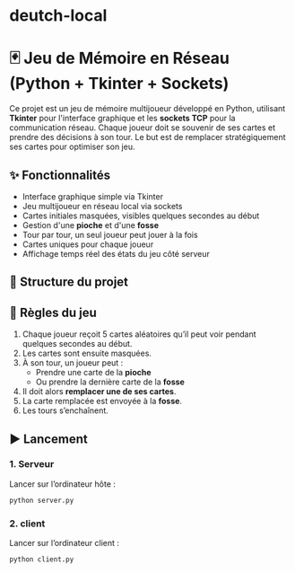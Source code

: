 # deutch-local

# 🃏 Jeu de Mémoire en Réseau (Python + Tkinter + Sockets)

Ce projet est un jeu de mémoire multijoueur développé en Python, utilisant **Tkinter** pour l'interface graphique et les **sockets TCP** pour la communication réseau. Chaque joueur doit se souvenir de ses cartes et prendre des décisions à son tour. Le but est de remplacer stratégiquement ses cartes pour optimiser son jeu.

## ✨ Fonctionnalités

- Interface graphique simple via Tkinter
- Jeu multijoueur en réseau local via sockets
- Cartes initiales masquées, visibles quelques secondes au début
- Gestion d'une **pioche** et d'une **fosse**
- Tour par tour, un seul joueur peut jouer à la fois
- Cartes uniques pour chaque joueur
- Affichage temps réel des états du jeu côté serveur

## 📁 Structure du projet


## 🧠 Règles du jeu

1. Chaque joueur reçoit 5 cartes aléatoires qu’il peut voir pendant quelques secondes au début.
2. Les cartes sont ensuite masquées.
3. À son tour, un joueur peut :
   - Prendre une carte de la **pioche**
   - Ou prendre la dernière carte de la **fosse**
4. Il doit alors **remplacer une de ses cartes**.
5. La carte remplacée est envoyée à la **fosse**.
6. Les tours s’enchaînent.

## ▶️ Lancement

### 1. Serveur

Lancer sur l’ordinateur hôte :

```bash
python server.py
```

### 2. client

Lancer sur l’ordinateur client :

```bash
python client.py
```